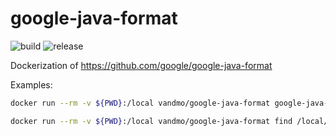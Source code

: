 # google-java-format
![build](https://github.com/vandmo/google-java-format/actions/workflows/build.yaml/badge.svg)
![release](https://github.com/vandmo/google-java-format/actions/workflows/release.yaml/badge.svg)

Dockerization of https://github.com/google/google-java-format

Examples:

```sh
docker run --rm -v ${PWD}:/local vandmo/google-java-format google-java-format -i /local/SomeFile.java 
```

```sh
docker run --rm -v ${PWD}:/local vandmo/google-java-format find /local/ -name '*.java' -exec google-java-format -i {} \;
```
